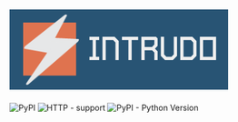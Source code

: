 ![intrudo](https://github.com/0xless/intrudo/blob/main/img/logo.png)
-----------------------------
![PyPI](https://img.shields.io/pypi/v/asyncio?label=asyncio)
![HTTP - support](https://img.shields.io/badge/HTTP-1.1-blue)
![PyPI - Python Version](https://img.shields.io/pypi/pyversions/asyncio)
